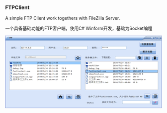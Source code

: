 ### FTPClient
A simple FTP Client work togethers with FileZilla Server.

一个具备基础功能的FTP客户端，使用C# Winform开发，基础为Socket编程

![image-20200731074204130](https://github.com/ZoRoronoa/FTPClient/blob/master/fig1.png)
